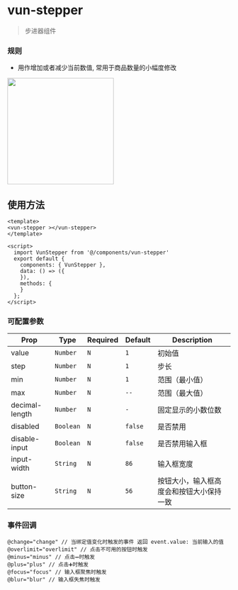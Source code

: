 # vun-stepper 

>  步进器组件

### 规则
- 用作增加或者减少当前数值, 常用于商品数量的小幅度修改

<img src="/unpackage/gif/steooer.gif?raw=true" width="240"/>

## 使用方法

```vue
<template>
<vun-stepper ></vun-stepper>
</template>

<script>
  import VunStepper from '@/components/vun-stepper'
  export default {
    components: { VunStepper },
    data: () => ({
    }),
    methods: {
    }
  };
</script>
```


### 可配置参数

| Prop | Type | Required | Default | Description |
|-------------|------------|--------|-----|-----|
| value | `Number` |`N`| `1` | 初始值 |
| step | `Number` |`N`| `1` | 步长  |
| min | `Number` |`N`| `1` | 范围（最小值） |
| max | `Number` | `N`|`--` | 范围（最大值） |
| decimal-length | `Number` | `N`|`-` | 固定显示的小数位数 |
| disabled | `Boolean` |`N`| `false` | 是否禁用 |
| disable-input | `Boolean` |`N`| `false` | 是否禁用输入框 |
| input-width | `String` |`N`| `86` | 输入框宽度 |
| button-size | `String` |`N`| `56` | 按钮大小，输入框高度会和按钮大小保持一致 |


### 事件回调

```
@change="change" // 当绑定值变化时触发的事件 返回 event.value: 当前输入的值
@overlimit="overlimit" // 点击不可用的按钮时触发
@minus="minus" // 点击➖时触发
@plus="plus" // 点击➕时触发
@focus="focus" // 输入框聚焦时触发
@blur="blur" // 输入框失焦时触发
```
